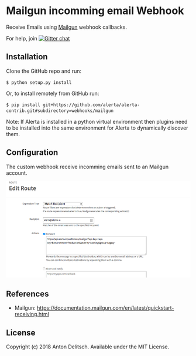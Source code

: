 Mailgun incomming email Webhook
==============

Receive Emails using [Mailgun](https://documentation.mailgun.com/en/latest/quickstart-receiving.html) webhook callbacks.

For help, join [![Gitter chat](https://badges.gitter.im/alerta/chat.png)](https://gitter.im/alerta/chat)

Installation
------------

Clone the GitHub repo and run:

    $ python setup.py install

Or, to install remotely from GitHub run:

    $ pip install git+https://github.com/alerta/alerta-contrib.git#subdirectory=webhooks/mailgun

Note: If Alerta is installed in a python virtual environment then plugins
need to be installed into the same environment for Alerta to dynamically
discover them.

Configuration
-------------

The custom webhook receive incomming emails sent to an Mailgun account.

![Mailgun Webhooks](./images/mailgun-webhook.png)


References
----------

  * Mailgun: https://documentation.mailgun.com/en/latest/quickstart-receiving.html

License
-------

Copyright (c) 2018 Anton Delitsch. Available under the MIT License.
